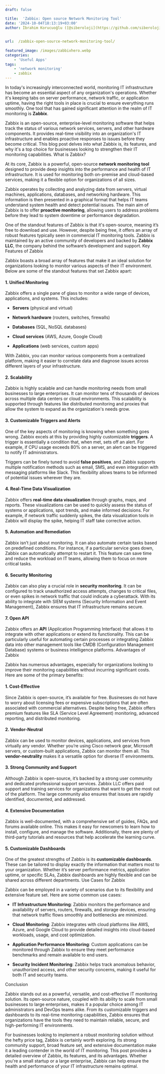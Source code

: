 ```yaml
---
draft: false

title:  'Zabbix: Open source Network Monitoring Tool'
date: '2024-10-04T18:13:19+03:00'
author: İbrahim Korucuoğlu ([@siberoloji](https://github.com/siberoloji))
 
 
url:  /zabbix-open-source-network-monitoring-tool/
 
featured_image: /images/zabbixhero.webp
categories:
    - 'Useful Apps'
tags:
    - 'network monitoring'
    - zabbix
---
```



In today's increasingly interconnected world, monitoring IT infrastructure has become an essential aspect of any organization's operations. Whether it's keeping tabs on server performance, network traffic, or application uptime, having the right tools in place is crucial to ensure everything runs smoothly. One tool that has gained significant attention in the realm of IT monitoring is **Zabbix**.



Zabbix is an open-source, enterprise-level monitoring software that helps track the status of various network services, servers, and other hardware components. It provides real-time visibility into an organization's IT infrastructure and enables proactive responses to issues before they become critical. This blog post delves into what Zabbix is, its features, and why it's a top choice for businesses looking to strengthen their IT monitoring capabilities.
What is Zabbix?



At its core, Zabbix is a powerful, open-source **network monitoring tool** designed to provide deep insights into the performance and health of IT infrastructure. It is used for monitoring both on-premise and cloud-based services, making it a flexible option for organizations of all sizes.



Zabbix operates by collecting and analyzing data from servers, virtual machines, applications, databases, and networking hardware. This information is then presented in a graphical format that helps IT teams understand system health and detect potential issues. The main aim of Zabbix is to offer **proactive monitoring**, allowing users to address problems before they lead to system downtime or performance degradation.



One of the standout features of Zabbix is that it's open-source, meaning it’s free to download and use. However, despite being free, it offers an array of robust features typically seen in commercial IT monitoring tools. Zabbix is maintained by an active community of developers and backed by **Zabbix LLC**, the company behind the software’s development and support.
Key Features of Zabbix



Zabbix boasts a broad array of features that make it an ideal solution for organizations looking to monitor various aspects of their IT environment. Below are some of the standout features that set Zabbix apart:


#### 1. **Unified Monitoring**



Zabbix offers a single pane of glass to monitor a wide range of devices, applications, and systems. This includes:


* **Servers** (physical and virtual)

* **Network hardware** (routers, switches, firewalls)

* **Databases** (SQL, NoSQL databases)

* **Cloud services** (AWS, Azure, Google Cloud)

* **Applications** (web services, custom apps)




With Zabbix, you can monitor various components from a centralized platform, making it easier to correlate data and diagnose issues across different layers of your infrastructure.


#### 2. **Scalability**



Zabbix is highly scalable and can handle monitoring needs from small businesses to large enterprises. It can monitor tens of thousands of devices across multiple data centers or cloud environments. This scalability is supported through features like distributed monitoring and proxies that allow the system to expand as the organization's needs grow.


#### 3. **Customizable Triggers and Alerts**



One of the key aspects of monitoring is knowing when something goes wrong. Zabbix excels at this by providing highly customizable **triggers**. A trigger is essentially a condition that, when met, sets off an alert. For example, if CPU usage exceeds 80% on a server, an alert can be triggered to notify IT administrators.



Triggers can be finely tuned to avoid **false positives**, and Zabbix supports multiple notification methods such as email, SMS, and even integration with messaging platforms like Slack. This flexibility allows teams to be informed of potential issues wherever they are.


#### 4. **Real-Time Data Visualization**



Zabbix offers **real-time data visualization** through graphs, maps, and reports. These visualizations can be used to quickly assess the status of systems or applications, spot trends, and make informed decisions. For example, if network traffic suddenly spikes, the data visualization tools in Zabbix will display the spike, helping IT staff take corrective action.


#### 5. **Automation and Remediation**



Zabbix isn’t just about monitoring. It can also automate certain tasks based on predefined conditions. For instance, if a particular service goes down, Zabbix can automatically attempt to restart it. This feature can save time and reduce the workload on IT teams, allowing them to focus on more critical tasks.


#### 6. **Security Monitoring**



Zabbix can also play a crucial role in **security monitoring**. It can be configured to track unauthorized access attempts, changes to critical files, or even spikes in network traffic that could indicate a cyberattack. With its ability to integrate with SIEM systems (Security Information and Event Management), Zabbix ensures that IT infrastructure remains secure.


#### 7. **Open API**



Zabbix offers an **API** (Application Programming Interface) that allows it to integrate with other applications or extend its functionality. This can be particularly useful for automating certain processes or integrating Zabbix data into other management tools like CMDB (Configuration Management Database) systems or business intelligence platforms.
Advantages of Zabbix



Zabbix has numerous advantages, especially for organizations looking to improve their monitoring capabilities without incurring significant costs. Here are some of the primary benefits:


#### 1. **Cost-Effective**



Since Zabbix is open-source, it’s available for free. Businesses do not have to worry about licensing fees or expensive subscriptions that are often associated with commercial alternatives. Despite being free, Zabbix offers premium features like SLA (Service Level Agreement) monitoring, advanced reporting, and distributed monitoring.


#### 2. **Vendor-Neutral**



Zabbix can be used to monitor devices, applications, and services from virtually any vendor. Whether you’re using Cisco network gear, Microsoft servers, or custom-built applications, Zabbix can monitor them all. This **vendor-neutrality** makes it a versatile option for diverse IT environments.


#### 3. **Strong Community and Support**



Although Zabbix is open-source, it’s backed by a strong user community and dedicated professional support services. Zabbix LLC offers paid support and training services for organizations that want to get the most out of the platform. The large community also ensures that issues are rapidly identified, documented, and addressed.


#### 4. **Extensive Documentation**



Zabbix is well-documented, with a comprehensive set of guides, FAQs, and forums available online. This makes it easy for newcomers to learn how to install, configure, and manage the software. Additionally, there are plenty of third-party tutorials and resources that help accelerate the learning curve.


#### 5. **Customizable Dashboards**



One of the greatest strengths of Zabbix is its **customizable dashboards**. These can be tailored to display exactly the information that matters most to your organization. Whether it’s server performance metrics, application uptime, or specific SLAs, Zabbix dashboards are highly flexible and can be shared across different departments.
Use Cases for Zabbix



Zabbix can be employed in a variety of scenarios due to its flexibility and extensive feature set. Here are some common use cases:


* **IT Infrastructure Monitoring**: Zabbix monitors the performance and availability of servers, routers, firewalls, and storage devices, ensuring that network traffic flows smoothly and bottlenecks are minimized.

* **Cloud Monitoring**: Zabbix integrates with cloud platforms like AWS, Azure, and Google Cloud to provide detailed insights into cloud-based workloads, usage, and cost optimization.

* **Application Performance Monitoring**: Custom applications can be monitored through Zabbix to ensure they meet performance benchmarks and remain available to end users.

* **Security Incident Monitoring**: Zabbix helps track anomalous behavior, unauthorized access, and other security concerns, making it useful for both IT and security teams.

Conclusion



Zabbix stands out as a powerful, versatile, and cost-effective IT monitoring solution. Its open-source nature, coupled with its ability to scale from small businesses to large enterprises, makes it a popular choice among IT administrators and DevOps teams alike. From its customizable triggers and dashboards to its real-time monitoring capabilities, Zabbix ensures that organizations have the tools they need to maintain reliable, secure, and high-performing IT environments.



For businesses looking to implement a robust monitoring solution without the hefty price tag, Zabbix is certainly worth exploring. Its strong community support, broad feature set, and extensive documentation make it a leading contender in the world of IT monitoring.
This post provides a detailed overview of Zabbix, its features, and its advantages. Whether you're a small startup or a large enterprise, Zabbix can help ensure the health and performance of your IT infrastructure remains optimal.
